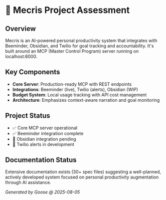 # 🦢 Mecris Project Assessment

## Overview
Mecris is an AI-powered personal productivity system that integrates with Beeminder, Obsidian, and Twilio for goal tracking and accountability. It's built around an MCP (Master Control Program) server running on localhost:8000.

## Key Components
- **Core Server**: Production-ready MCP with REST endpoints
- **Integrations**: Beeminder (live), Twilio (alerts), Obsidian (WIP)
- **Budget System**: Local usage tracking with API cost management
- **Architecture**: Emphasizes context-aware narration and goal monitoring

## Project Status
- ✅ Core MCP server operational
- ✅ Beeminder integration complete
- 🚧 Obsidian integration pending
- 📱 Twilio alerts in development

## Documentation Status
Extensive documentation exists (30+ spec files) suggesting a well-planned, actively developed system focused on personal productivity augmentation through AI assistance.

_Generated by Goose @ 2025-08-05_
